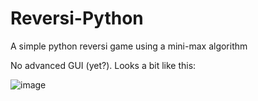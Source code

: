 # Reversi-Python
 A simple python reversi game using a mini-max algorithm
 
 No advanced GUI (yet?). Looks a bit like this:
 
 ![image](https://user-images.githubusercontent.com/70701563/99709597-162f4100-2aa8-11eb-8b01-54817bc3f9a6.png)
